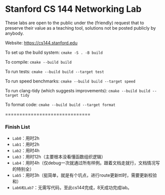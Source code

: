 Stanford CS 144 Networking Lab
==============================

These labs are open to the public under the (friendly) request that to
preserve their value as a teaching tool, solutions not be posted
publicly by anybody.

Website: https://cs144.stanford.edu

To set up the build system: `cmake -S . -B build`

To compile: `cmake --build build`

To run tests: `cmake --build build --target test`

To run speed benchmarks: `cmake --build build --target speed`

To run clang-tidy (which suggests improvements): `cmake --build build --target tidy`

To format code: `cmake --build build --target format`

==============================

### Finish List

- `Lab0`：用时2h
- `Lab1`：用时2h
- `Lab2`：用时4h
- `Lab3`：用时12h（主要根本没看懂函数组织逻辑）
- `Lab4`：用时4h（仅debug一次就通过所有样例。跟着文档走就行，文档情况写的特别全）
- `Lab5`：用时3h（挺简单，就是有个坑点，进行route更新ttl时，需要更新校验和）
- `Lab6和Lab7`：无需写代码，至此cs144完成，8天成功完成lab。